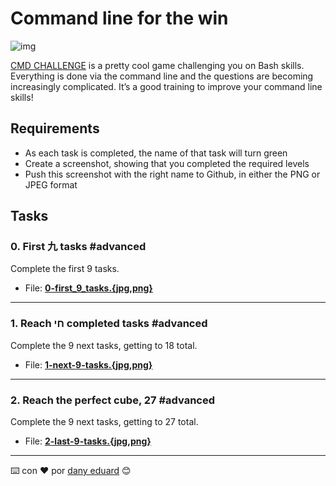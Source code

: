 # Command line for the win

![img](https://s3.amazonaws.com/intranet-projects-files/holbertonschool-sysadmin_devops/324/06AChAO.png)

[CMD CHALLENGE](https://cmdchallenge.com/) is a pretty cool game challenging you on Bash skills. Everything is done via the command line and the questions are becoming increasingly complicated. It’s a good training to improve your command line skills!

<h2>Requirements</h2>

<ul>
<li>As each task is completed, the name of that task will turn green</li>
<li>Create a screenshot, showing that you completed the required levels</li>
<li>Push this screenshot with the right name to Github, in either the PNG or JPEG format</li>
</ul>

## Tasks

### 0. First 九 tasks #advanced
Complete the first 9 tasks.
- File: **[0-first_9_tasks.{jpg,png}](https://github.com/dany-eduard/holberton-system_engineering-devops/tree/master/command_line_for_the_win/0-first_9_tasks.png)**

---
### 1. Reach חי completed tasks #advanced
Complete the 9 next tasks, getting to 18 total.
- File: **[1-next-9-tasks.{jpg,png}](https://github.com/dany-eduard/holberton-system_engineering-devops/tree/master/1-next-9-tasks.png)**

---
### 2. Reach the perfect cube, 27 #advanced
Complete the 9 next tasks, getting to 27 total.
- File: **[2-last-9-tasks.{jpg,png}](https://github.com/dany-eduard/holberton-system_engineering-devops/tree/master/2-last-9-tasks)**

---

⌨️ con ❤️ por [dany eduard](https://github.com/dany-eduard) 😊
